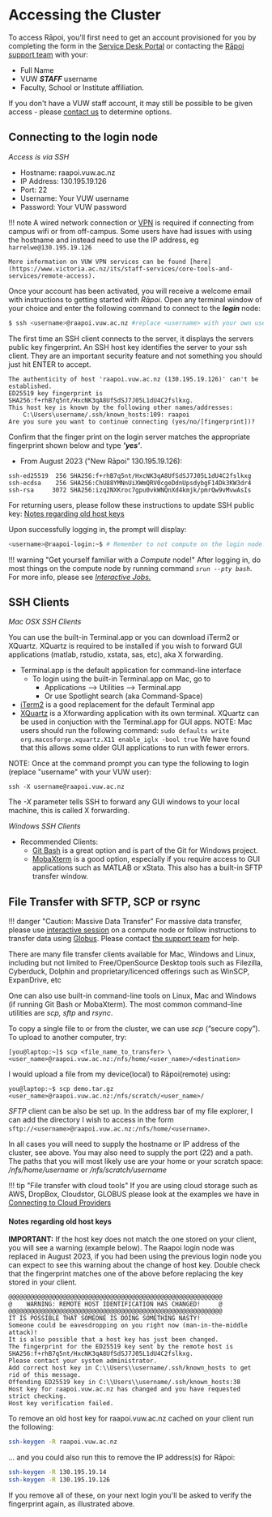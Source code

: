 # Accessing the Cluster

To access Rāpoi, you'll first need to get an account provisioned for you by completing the form in the [Service Desk Portal](https://service.victoria.ac.nz/asm/Core.aspx?Lite&Form=Request&MODE=NEW&TEMPLATE_REF=331026) or contacting the [Rāpoi support team](support.md) with your:

*  Full Name
*  VUW **_STAFF_** username
*  Faculty, School or Institute affiliation.

If you don't have a VUW staff account, it may still be possible to be given access - please [contact us](support.md) to determine options.

## Connecting to the login node

_Access is via SSH_

*  Hostname: raapoi.vuw.ac.nz
*  IP Address: 130.195.19.126
*  Port: 22
*  Username: Your VUW username
*  Password: Your VUW password

!!! note
    A wired network connection or [VPN](https://vpn.victoria.ac.nz/+CSCOE+/logon.html#form_title_text) is required if
    connecting from campus wifi or from off-campus. Some users have had issues with
    using the hostname and instead need to use the IP address, eg
    `harrelwe@130.195.19.126`

    More information on VUW VPN services can be found [here](https://www.victoria.ac.nz/its/staff-services/core-tools-and-services/remote-access).

Once your account has been activated, you will receive a welcome email with instructions to getting started with _Rāpoi_. Open any terminal window of your choice and enter the following command to connect to the **_login_** node:
``` bash
$ ssh <username>@raapoi.vuw.ac.nz #replace <username> with your own username; e.g., harrelwe
```

The first time an SSH client connects to the server, it displays the servers public key fingerprint. An SSH host key identifies the server to your ssh client. They are an important security feature and not something you should just hit ENTER to accept.


``` text
The authenticity of host 'raapoi.vuw.ac.nz (130.195.19.126)' can't be established.
ED25519 key fingerprint is SHA256:f+rhB7q5nt/HxcNK3qA8UfSdSJ7J05L1dU4C2fslkxg.
This host key is known by the following other names/addresses:
    C:\Users\username/.ssh/known_hosts:109: raapoi
Are you sure you want to continue connecting (yes/no/[fingerprint])?
```

Confirm that the finger print on the login server matches the appropriate fingerprint shown below and type **_'yes'_**.

<!--
* Old Raapoi 130.195.19.14:

``` text
ssh-ed25519 255 SHA256:SFQSPRtu5o4cpj/CuS37DXzfrFyalMz1FA2NVmissxo
```
-->

* From August 2023 ("New Rāpoi" 130.195.19.126):

``` text
ssh-ed25519  256 SHA256:f+rhB7q5nt/HxcNK3qA8UfSdSJ7J05L1dU4C2fslkxg
ssh-ecdsa    256 SHA256:ChU88YMNnUiXWmQRV0cgeDdnUpsdybgF14Dk3KW3dr4
ssh-rsa     3072 SHA256:izq2NXKroc7gpu0vkWNQnXd4kmjk/pmrQw9vMvwAsIs 
```

For returning users, please follow these instructions to update SSH public key: [Notes regarding old host keys](/raapoi-docs/accessing_the_cluster/#notes-regarding-old-host-keys)

Upon successfully logging in, the prompt will display: 
``` bash
<username>@raapoi-login:~$ # Remember to not compute on the login node!
```

!!! warning "Get yourself familiar with a _Compute_ node!"
    After logging in, do most things on the compute node by running command *_``srun --pty bash``_*. For more info, please see [_Interactive Jobs._](running_jobs.md/#interactive-jobs)


## SSH Clients

_Mac OSX SSH Clients_

You can use the built-in Terminal.app or you can download iTerm2 or XQuartz. 
XQuartz is required to be installed if you wish to forward GUI applications (matlab, rstudio, xstata, sas, etc), aka X forwarding.

* Terminal.app is the default application for command-line interface
  * To login using the built-in Terminal.app on Mac, go to
    * Applications --> Utilities --> Terminal.app
    * Or use Spotlight search (aka Command-Space)
* [iTerm2](https://www.iterm2.com/) is a good replacement for the default Terminal app
* [XQuartz](https://www.xquartz.org/) is a Xforwarding application with its own terminal.  XQuartz can be used in conjuction with the Terminal.app for GUI apps.  NOTE: Mac users should run the following command: `sudo defaults write org.macosforge.xquartz.X11 enable_iglx -bool true`   We have found that this allows some older GUI applications to run with fewer errors.


NOTE:  Once at the command prompt you can type the following to login (replace "username" with your VUW user):

`ssh -X username@raapoi.vuw.ac.nz`

The _-X_ parameter tells SSH to forward any GUI windows to your local machine, this is called X forwarding.

_Windows SSH Clients_

* Recommended Clients:
  * [Git Bash](https://gitforwindows.org/) is a great option and is part of the Git for Windows project.  
  * [MobaXterm](https://mobaxterm.mobatek.net/) is a good option, especially if you require access to GUI applications such as MATLAB or xStata.  This also has a built-in SFTP transfer window.



## File Transfer with SFTP, SCP or rsync

!!! danger "Caution: Massive Data Transfer"
    For massive data transfer, please use [interactive session](running_jobs.md/#interactive-jobs) on a compute node or follow instructions to transfer data using [Globus](https://vuw-research-computing.github.io/raapoi-docs/external_providers/#globus). Please contact [the support team](support.md) for help. 

There are many file transfer clients available for Mac, Windows and Linux, including but not limited to Free/OpenSource Desktop tools such as Filezilla, Cyberduck, Dolphin and proprietary/licenced offerings such as WinSCP, ExpanDrive, etc

One can also use built-in command-line tools on Linux, Mac and Windows (if running Git Bash or MobaXterm).  The most common command-line utilities are _scp, sftp_ and _rsync_. 

To copy a single file to or from the cluster, we can use _scp_ (“secure copy”). To upload to another computer, try:

``` text
[you@laptop:~]$ scp <file_name_to_transfer> \
<user_name>@raapoi.vuw.ac.nz:/nfs/home/<user_name>/<destination>
```

I would upload a file from my device(local) to Rāpoi(remote) using:

``` text
you@laptop:~$ scp demo.tar.gz <user_name>@raapoi.vuw.ac.nz:/nfs/scratch/<user_name>/
```

_SFTP_ client can be also be set up. In the address bar of my file explorer, I can add the directory I wish to access in the form `sftp://<username>@raapoi.vuw.ac.nz:/nfs/home/<username>`. 

In all cases you will need to supply the hostname or IP address of the cluster, see above.  You may also need to supply the port (22) and a path.  The paths that you will most likely use are your home or your scratch space:
_/nfs/home/username_ or _/nfs/scratch/username_


!!! tip "File transfer with cloud tools"
    If you are using cloud storage such as AWS, DropBox, Cloudstor, GLOBUS please look at the examples we have in [Connecting to Cloud Providers](external/cloud_providers.md)


#### Notes regarding old host keys

**IMPORTANT:**
If the host key does not match the one stored on your client, you will see a warning  (example below). 
The Raapoi login node was replaced in August 2023, if you had been using the previous login node you can expect to see this warning about the change of host key. 
Double check that the fingerprint matches one of the above before replacing the key stored in your client.

``` text
@@@@@@@@@@@@@@@@@@@@@@@@@@@@@@@@@@@@@@@@@@@@@@@@@@@@@@@@@@@
@    WARNING: REMOTE HOST IDENTIFICATION HAS CHANGED!     @
@@@@@@@@@@@@@@@@@@@@@@@@@@@@@@@@@@@@@@@@@@@@@@@@@@@@@@@@@@@
IT IS POSSIBLE THAT SOMEONE IS DOING SOMETHING NASTY!
Someone could be eavesdropping on you right now (man-in-the-middle attack)!
It is also possible that a host key has just been changed.
The fingerprint for the ED25519 key sent by the remote host is
SHA256:f+rhB7q5nt/HxcNK3qA8UfSdSJ7J05L1dU4C2fslkxg.
Please contact your system administrator.
Add correct host key in C:\\Users\\username/.ssh/known_hosts to get rid of this message.
Offending ED25519 key in C:\\Users\\username/.ssh/known_hosts:38
Host key for raapoi.vuw.ac.nz has changed and you have requested strict checking.
Host key verification failed.

```

To remove an old host key for raapoi.vuw.ac.nz cached on your client run the following:

``` bash
ssh-keygen -R raapoi.vuw.ac.nz
```

... and you could also run this to remove the IP address(s) for Rāpoi:

``` bash
ssh-keygen -R 130.195.19.14
ssh-keygen -R 130.195.19.126
```

If you remove all of these, on your next login you'll be asked to verify the fingerprint again, as illustrated above.
